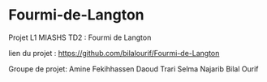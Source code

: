 # Fourmi-de-Langton
Projet L1 MIASHS TD2 : Fourmi de Langton 

lien du projet : https://github.com/bilalourif/Fourmi-de-Langton

Groupe de projet: 
Amine Fekihhassen
Daoud Trari
Selma Najarib
Bilal Ourif
